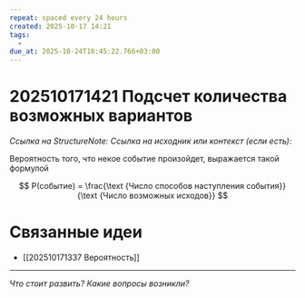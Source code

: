 ```yaml
---
repeat: spaced every 24 hours
created: 2025-10-17 14:21
tags:
  - 
due_at: 2025-10-24T10:45:22.766+03:00
---
```

# 202510171421 Подсчет количества возможных вариантов

*Ссылка на StructureNote:*
*Ссылка на исходник или контекст (если есть):*

Вероятность того, что некое событие произойдет, выражается такой формулой

$$
P(событие) =  \frac{\text {Число способов наступления события}}{\text {Число возможных исходов}} 
$$

# Связанные идеи

- [[202510171337 Вероятность]]

---

*Что стоит развить? Какие вопросы возникли?*
